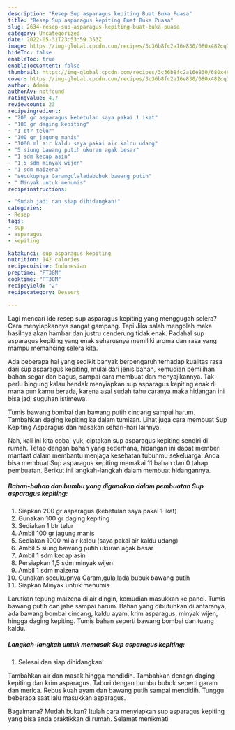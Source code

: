 ```yaml
---
description: "Resep Sup asparagus kepiting Buat Buka Puasa"
title: "Resep Sup asparagus kepiting Buat Buka Puasa"
slug: 2634-resep-sup-asparagus-kepiting-buat-buka-puasa
category: Uncategorized
date: 2022-05-31T23:53:59.353Z
image: https://img-global.cpcdn.com/recipes/3c36b8fc2a16e830/680x482cq70/sup-asparagus-kepiting-foto-resep-utama.jpg
hideToc: false
enableToc: true
enableTocContent: false
thumbnail: https://img-global.cpcdn.com/recipes/3c36b8fc2a16e830/680x482cq70/sup-asparagus-kepiting-foto-resep-utama.jpg
cover: https://img-global.cpcdn.com/recipes/3c36b8fc2a16e830/680x482cq70/sup-asparagus-kepiting-foto-resep-utama.jpg
author: Admin
authorAv: notfound
ratingvalue: 4.7
reviewcount: 23
recipeingredient:
- "200 gr asparagus kebetulan saya pakai 1 ikat"
- "100 gr daging kepiting"
- "1 btr telur"
- "100 gr jagung manis"
- "1000 ml air kaldu saya pakai air kaldu udang"
- "5 siung bawang putih ukuran agak besar"
- "1 sdm kecap asin"
- "1,5 sdm minyak wijen"
- "1 sdm maizena"
- "secukupnya Garamgulaladabubuk bawang putih"
- " Minyak untuk menumis"
recipeinstructions:

- "Sudah jadi dan siap dihidangkan!"
categories:
- Resep
tags:
- sup
- asparagus
- kepiting

katakunci: sup asparagus kepiting 
nutrition: 142 calories
recipecuisine: Indonesian
preptime: "PT38M"
cooktime: "PT30M"
recipeyield: "2"
recipecategory: Dessert

---
```



Lagi mencari ide resep sup asparagus kepiting yang menggugah selera? Cara menyiapkannya sangat gampang. Tapi Jika salah mengolah maka hasilnya akan hambar dan justru cenderung tidak enak. Padahal sup asparagus kepiting yang enak seharusnya memiliki aroma dan rasa yang mampu memancing selera kita.


Ada beberapa hal yang sedikit banyak berpengaruh terhadap kualitas rasa dari sup asparagus kepiting, mulai dari jenis bahan, kemudian pemilihan bahan segar dan bagus, sampai cara membuat dan menyajikannya. Tak perlu bingung kalau hendak menyiapkan sup asparagus kepiting enak di mana pun kamu berada, karena asal sudah tahu caranya maka hidangan ini bisa jadi suguhan istimewa.

Tumis bawang bombai dan bawang putih cincang sampai harum. Tambahkan daging kepiting ke dalam tumisan. Lihat juga cara membuat Sup Kepiting Asparagus dan masakan sehari-hari lainnya.


Nah, kali ini kita coba, yuk, ciptakan sup asparagus kepiting sendiri di rumah. Tetap dengan bahan yang sederhana, hidangan ini dapat memberi manfaat dalam membantu menjaga kesehatan tubuhmu sekeluarga. Anda bisa membuat Sup asparagus kepiting memakai 11 bahan dan 0 tahap pembuatan. Berikut ini langkah-langkah dalam membuat hidangannya.

<!--inarticleads1-->

##### Bahan-bahan dan bumbu yang digunakan dalam pembuatan Sup asparagus kepiting:

1. Siapkan 200 gr asparagus (kebetulan saya pakai 1 ikat)
1. Gunakan 100 gr daging kepiting
1. Sediakan 1 btr telur
1. Ambil 100 gr jagung manis
1. Sediakan 1000 ml air kaldu (saya pakai air kaldu udang)
1. Ambil 5 siung bawang putih ukuran agak besar
1. Ambil 1 sdm kecap asin
1. Persiapkan 1,5 sdm minyak wijen
1. Ambil 1 sdm maizena
1. Gunakan secukupnya Garam,gula,lada,bubuk bawang putih
1. Siapkan  Minyak untuk menumis


Larutkan tepung maizena di air dingin, kemudian masukkan ke panci. Tumis bawang putih dan jahe sampai harum. Bahan yang dibutuhkan di antaranya, ada bawang bombai cincang, kaldu ayam, krim asparagus, minyak wijen, hingga daging kepiting. Tumis bahan seperti bawang bombai dan tuang kaldu. 

<!--inarticleads2-->

##### Langkah-langkah untuk memasak Sup asparagus kepiting:


1. Selesai dan siap dihidangkan!

Tambahkan air dan masak hingga mendidih. Tambahkan denagn daging kepiting dan krim asparagus. Taburi dengan bumbu bubuk seperti garam dan merica. Rebus kuah ayam dan bawang putih sampai mendidih. Tunggu beberapa saat lalu masukkan asparagus. 

Bagaimana? Mudah bukan? Itulah cara menyiapkan sup asparagus kepiting yang bisa anda praktikkan di rumah. Selamat menikmati
